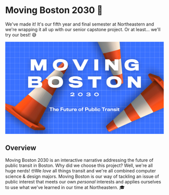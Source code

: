 # Moving Boston 2030 🚌
We've made it! It's our fifth year and final semester at Northeastern and we're wrapping it all up with our senior capstone project. Or at least... we'll try our best! 😅

[![image](web/src/assets/mb-cover.png)]()

## Overview
Moving Boston 2030 is an interactive narrative addressing the future of public transit in Boston. Why did we choose this project? Well, we're all huge nerds! 🤓We _love_ all things transit and we're all combined computer science & design majors. Moving Boston is our way of tackling an issue of public interest that meets our own _personal_ interests and applies ourselves to use what we've learned in our time at Northeastern. 🎓